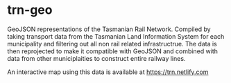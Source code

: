 # trn-geo
GeoJSON representations of the Tasmanian Rail Network. Compiled by taking transport data from the Tasmanian Land Information System for each municipality and filtering out all non rail related infrastructrue. The data is then reprojected to make it compatible with GeoJSON and combined with data from other municiplaities to construct entire railway lines.

An interactive map using this data is available at https://trn.netlify.com
